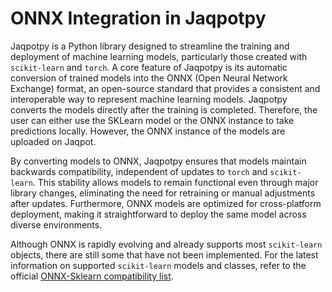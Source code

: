 # ONNX Integration in Jaqpotpy

Jaqpotpy is a Python library designed to streamline the training and deployment of machine learning models, particularly those created with `scikit-learn` and `torch`. A core feature of Jaqpotpy is its automatic conversion of trained models into the ONNX (Open Neural Network Exchange) format, an open-source standard that provides a consistent and interoperable way to represent machine learning models. Jaqpotpy converts the models directly after the training is completed. Therefore, the user can either use the SKLearn model or the ONNX instance to take predictions locally. However, the ONNX instance of the models are uploaded on Jaqpot.

By converting models to ONNX, Jaqpotpy ensures that models maintain backwards compatibility, independent of updates to `torch` and `scikit-learn`. This stability allows models to remain functional even through major library changes, eliminating the need for retraining or manual adjustments after updates. Furthermore, ONNX models are optimized for cross-platform deployment, making it straightforward to deploy the same model across diverse environments.

Although ONNX is rapidly evolving and already supports most `scikit-learn` objects, there are still some that have not been implemented. For the latest information on supported `scikit-learn` models and classes, refer to the official [ONNX-Sklearn compatibility list](https://onnx.ai/sklearn-onnx/supported.html).






